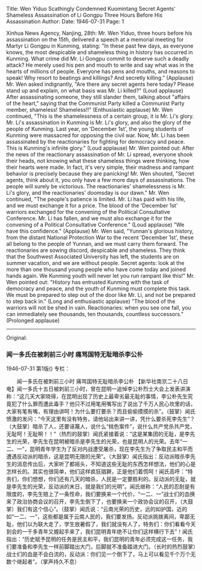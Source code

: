 Title: Wen Yiduo Scathingly Condemned Kuomintang Secret Agents' Shameless Assassination of Li Gongpu Three Hours Before His Assassination
Author:
Date: 1946-07-31
Page: 1

Xinhua News Agency, Nanjing, 28th: Mr. Wen Yiduo, three hours before his assassination on the 15th, delivered a speech at a memorial meeting for Martyr Li Gongpu in Kunming, stating: "In these past few days, as everyone knows, the most despicable and shameless thing in history has occurred in Kunming. What crime did Mr. Li Gongpu commit to deserve such a deadly attack? He merely used his pen and mouth to write and say what was in the hearts of millions of people. Everyone has pens and mouths, and reasons to speak! Why resort to beatings and killings? And secretly killing.” (Applause) Mr. Wen asked indignantly, "Are there any secret agents here today? Please stand up and explain, on what basis was Mr. Li killed?" (Loud applause) After assassinating someone, they still slander them, talking about "affairs of the heart," saying that the Communist Party killed a Communist Party member, shameless! Shameless!!" (Enthusiastic applause) Mr. Wen continued, "This is the shamelessness of a certain group, it is Mr. Li's glory. Mr. Li's assassination in Kunming is Mr. Li's glory, and also the glory of the people of Kunming. Last year, on 'December 1st', the young students of Kunming were massacred for opposing the civil war. Now, Mr. Li has been assassinated by the reactionaries for fighting for democracy and peace. This is Kunming's infinite glory." (Loud applause) Mr. Wen pointed out: After the news of the reactionary assassination of Mr. Li spread, everyone shook their heads, not knowing what these shameless things were thinking, how their hearts were made. In fact, it's very simple, their madness and rampant behavior is precisely because they are panicking! Mr. Wen shouted, "Secret agents, think about it, you only have a few more days of assassinations. The people will surely be victorious. The reactionaries' shamelessness is Mr. Li's glory, and the reactionaries' doomsday is our dawn." Mr. Wen continued, "The people's patience is limited. Mr. Li has paid with his life, and we must exchange it for a price. The blood of the 'December 1st' warriors exchanged for the convening of the Political Consultative Conference. Mr. Li has fallen, and we must also exchange it for the convening of a Political Consultative Conference." (Loud applause) "We have this confidence." (Applause) Mr. Wen said, "Yunnan's glorious history, from the distant National Protection War to the recent 'December 1st', these all belong to the people of Yunnan, and we must carry them forward. The reactionaries are sowing discord, despicable and shameless. They think that the Southwest Associated University has left, the students are on summer vacation, and we are without people. Secret agents: look at the more than one thousand young people who have come today and joined hands again. We Kunming youth will never let you run rampant like this!" Mr. Wen pointed out: "History has entrusted Kunming with the task of democracy and peace, and the youth of Kunming must complete this task. We must be prepared to step out of the door like Mr. Li, and not be prepared to step back in." (Long and enthusiastic applause) "The blood of the warriors will not be shed in vain. Reactionaries: when you see one fall, you can immediately see thousands, ten thousands, countless successors." (Prolonged applause)



<hr /> 

Original: 


### 闻一多氏在被刺前三小时  痛骂国特无耻暗杀李公朴

1946-07-31
第1版()
专栏：

　　闻一多氏在被刺前三小时
    痛骂国特无耻暗杀李公朴
    【新华社南京二十八日电】闻一多氏十五日被刺前三小时，曾在昆明一追悼李公朴烈士大会上发表讲演称：“这几天大家晓得，在昆明出现了历史上最卑劣最无耻的事情，李公朴先生究竟犯了什么罪而遭此毒手？他只不过用笔用嘴写出了说出了千万人民心坎里的话，大家有笔有嘴，有理由讲呵！为什么要打要杀？而且偷偷摸摸的杀”。（鼓掌）闻氏愤激的发问：“今天这里有没有特务，请他站出来讲一讲，凭什么要杀死李先生”？（大鼓掌）暗杀了人，还要诬蔑人，说什么“桃色案件”，说什么共产党杀共产党，无耻呵！无耻啊！！”（热烈的鼓掌）闻氏紧接着说：“这是某集团的无耻，是李先生的光荣，李先生在昆明被暗杀是李先生的光荣，也是昆明人的光荣。去年“一二、一”，昆明青年学生为了反对内战遭受屠杀，现在李先生为了争取民主和平而遭遇反动派的暗杀，这是昆明无限的光荣”。（大鼓掌）闻氏指出：反动派暗杀李先生的消息传出后，大家听了都摇头，不知道这些无耻的东西怎样想法，他们的心是怎样长的。其实也很简单，他们这样疯狂猖獗，正是他们着慌呵！闻氏高呼：“特务们，你们想想，你们还有几天的暗杀，人民是一定要胜利的。反动派的无耻，就是李先生的光荣，反动派的末日，就是我们的光明”。闻氏继称：“人民的忍耐是有限度的，李先生赔上了一条性命，我们要换来一个代价，“一二、一”战士们的血换来了政治协商会议的召开，李先生倒下了，也要换来一个政协会议的召开，（大鼓掌）我们有这个信心”。（鼓掌）闻氏说：“云南光荣的历史，远的如护国，近的如“一二、一”，这些都是属于云南人民的，我们要发扬。反动派挑拨离间，卑鄙无耻，他们以为联大走了，学生放暑假了，我们就没有人了，特务们：你们看看今天到会的一千多青年又握起手来了，我们昆明青年绝不让你们这样横行下去”！闻氏指出：“历史赋予昆明的任务是民主和平，我们昆明的青年必须完成这一任务，我们要准备和李先生一样前脚踏出大门，后脚就不准备踏进大门。（长时的热烈鼓掌）战士们的血是不会白流的，反动派：你们见一个倒下了，马上可以看见千个万个无数个继起者”。（掌声持久不息）
